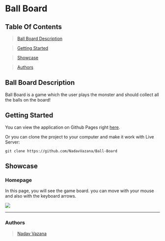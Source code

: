 # Ball Board

## Table Of Contents

> [Ball Board Description](#desc)

>[Getting Started](#start)

>[Showcase](#showcase)

>[Authors](#authors)

## <a id="desc" /> Ball Board Description

Ball Board is a game which the user plays the monster and should collect all the balls on the board!

## <a id="start" /> Getting Started

You can view the application on Github Pages right [here](https://nadavvazana.github.io/Ball-Board/).

Or you can clone the project to your computer and make it work with Live Server:

```
git clone https://github.com/NadavVazana/Ball-Board
```


## <a id="showcase" /> Showcase

### Homepage

In this page, you will see the game board. you can move with your mouse and also with the keyboard arrows.

<img src="https://res.cloudinary.com/ds8xkm0ue/image/upload/v1667169794/Untitled_htwqml.png" />
<hr />

### Authors

> [Nadav Vazana](https://github.com/NadavVazana)
